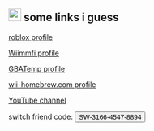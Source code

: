 <a href="https://idkwhereisthisname.github.io"><img src="https://idkwhereisthisname.github.io/assets/homebutton.gif" width="25" height="25"></a> some links i guess
-----
[roblox profile](https://www.roblox.com/users/3962819055/profile)

[Wiimmfi profile](https://wiimmfi.de/xview/mkw-profiles/pgprd9JdfS9W7Y4iWFUR)

[GBATemp profile](https://gbatemp.net/members/idkwhereisthisname.669379/)

[wii-homebrew.com profile](https://forum.wii-homebrew.com/index.php/User/110850-idkwhereisthisname/?s=ca62823baf3e04cd12e3dde0434a1ec466425c78)

[YouTube channel](https://www.youtube.com/channel/UC3IL0b1yqcimDNNGxSRxDkA)

switch friend code: <button onclick="myFunction()">SW-3166-4547-8894</button>

